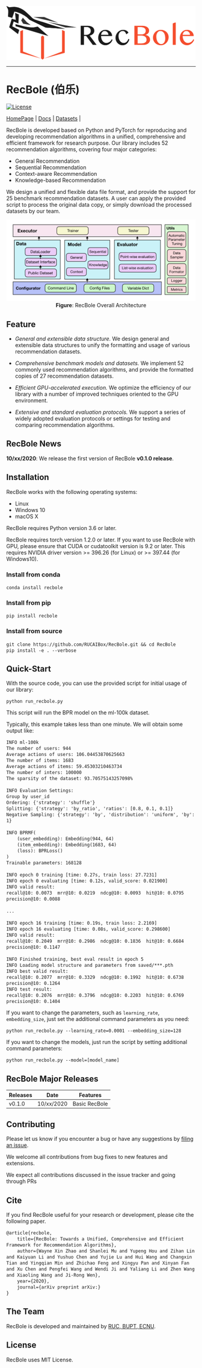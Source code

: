 ![RecBole Logo](asset/logo.png)

--------------------------------------------------------------------------------

# RecBole (伯乐)

[![License](https://img.shields.io/badge/License-MIT-blue.svg)](./LICENSE)


[HomePage] | [Docs] | [Datasets] |

[HomePage]: https://recbole.io/
[Docs]: https://recbole.io/docs/
[Datasets]: https://github.com/RUCAIBox/RecDatasets


RecBole is developed based on Python and PyTorch for reproducing and developing recommendation algorithms in a unified,
comprehensive and efficient framework for research purpose.
Our library includes 52 recommendation algorithms, covering four major categories:

+ General Recommendation
+ Sequential Recommendation
+ Context-aware Recommendation
+ Knowledge-based Recommendation

We design a unified and flexible data file format, and provide the support for 25 benchmark recommendation datasets.
A user can apply the provided script to process the original data copy, or simply download the processed datasets
by our team.


<p align="center">
  <img src="asset/framework.png" alt="RecBole v0.1 architecture" width="600">
  <br>
  <b>Figure</b>: RecBole Overall Architecture
</p>


## Feature
+ *General and extensible data structure.* We design general and extensible data structures to unify the formatting and
usage of various recommendation datasets.

+ *Comprehensive benchmark models and datasets.* We implement 52 commonly used recommendation algorithms, and provide
the formatted copies of 27 recommendation datasets.

+ *Efficient GPU-accelerated execution.* We optimize the efficiency of our library with a number of improved techniques
oriented to the GPU environment.

+ *Extensive and standard evaluation protocols.* We support a series of widely adopted evaluation protocols or settings
for testing and comparing recommendation algorithms.

## RecBole News
**10/xx/2020**: We release the first version of RecBole **v0.1.0 release**.


## Installation
RecBole works with the following operating systems:

* Linux
* Windows 10
* macOS X

RecBole requires Python version 3.6 or later.

RecBole requires torch version 1.2.0 or later. If you want to use RecBole with GPU,
please ensure that CUDA or cudatoolkit version is 9.2 or later.
This requires NVIDIA driver version >= 396.26 (for Linux) or >= 397.44 (for Windows10).

### Install from conda

```
conda install recbole
```

### Install from pip

```
pip install recbole
```

### Install from source
```
git clone https://github.com/RUCAIBox/RecBole.git && cd RecBole
pip install -e . --verbose
```

## Quick-Start
With the source code, you can use the provided script for initial usage of our library:

```
python run_recbole.py
```

This script will run the BPR model on the ml-100k dataset.

Typically, this example takes less than one minute. We will obtain some output like:

```
INFO ml-100k
The number of users: 944
Average actions of users: 106.04453870625663
The number of items: 1683
Average actions of items: 59.45303210463734
The number of inters: 100000
The sparsity of the dataset: 93.70575143257098%

INFO Evaluation Settings:
Group by user_id
Ordering: {'strategy': 'shuffle'}
Splitting: {'strategy': 'by_ratio', 'ratios': [0.8, 0.1, 0.1]}
Negative Sampling: {'strategy': 'by', 'distribution': 'uniform', 'by': 1}

INFO BPRMF(
    (user_embedding): Embedding(944, 64)
    (item_embedding): Embedding(1683, 64)
    (loss): BPRLoss()
)
Trainable parameters: 168128

INFO epoch 0 training [time: 0.27s, train loss: 27.7231]
INFO epoch 0 evaluating [time: 0.12s, valid_score: 0.021900]
INFO valid result:
recall@10: 0.0073  mrr@10: 0.0219  ndcg@10: 0.0093  hit@10: 0.0795  precision@10: 0.0088

...

INFO epoch 16 training [time: 0.19s, train loss: 2.2169]
INFO epoch 16 evaluating [time: 0.08s, valid_score: 0.298600]
INFO valid result:
recall@10: 0.2049  mrr@10: 0.2986  ndcg@10: 0.1836  hit@10: 0.6684  precision@10: 0.1147

INFO Finished training, best eval result in epoch 5
INFO Loading model structure and parameters from saved/***.pth
INFO best valid result:
recall@10: 0.2077  mrr@10: 0.3329  ndcg@10: 0.1992  hit@10: 0.6738  precision@10: 0.1264
INFO test result:
recall@10: 0.2076  mrr@10: 0.3796  ndcg@10: 0.2203  hit@10: 0.6769  precision@10: 0.1404
```

If you want to change the parameters, such as ``learning_rate``, ``embedding_size``, just set the additional command
parameters as you need:

```
python run_recbole.py --learning_rate=0.0001 --embedding_size=128
```

If you want to change the models, just run the script by setting additional command parameters:

```
python run_recbole.py --model=[model_name]
```

## RecBole Major Releases
| Releases  | Date   | Features |
|-----------|--------|-------------------------|
| v0.1.0    | 10/xx/2020 |  Basic RecBole |


## Contributing

Please let us know if you encounter a bug or have any suggestions by [filing an issue](https://github.com/RUCAIBox/RecBole/issues).

We welcome all contributions from bug fixes to new features and extensions.

We expect all contributions discussed in the issue tracker and going through PRs


## Cite
If you find RecBole useful for your research or development, please cite the following paper.

```
@article{recbole,
    title={RecBole: Towards a Unified, Comprehensive and Efficient Framework for Recommendation Algorithms},
    author={Wayne Xin Zhao and Shanlei Mu and Yupeng Hou and Zihan Lin and Kaiyuan Li and Yushuo Chen and Yujie Lu and Hui Wang and Changxin Tian and Yingqian Min and Zhichao Feng and Xingyu Pan and Xinyan Fan and Xu Chen and Pengfei Wang and Wendi Ji and Yaliang Li and Zhen Wang and Xiaoling Wang and Ji-Rong Wen},
    year={2020},
    journal={arXiv preprint arXiv:}
}
```

## The Team
RecBole is developed and maintained by [RUC, BUPT, ECNU](https://www.recbole.io/about.html).

## License
RecBole uses MIT License.
